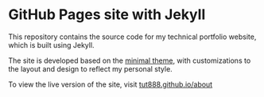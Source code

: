 # GitHub Pages site with Jekyll

This repository contains the source code for my technical portfolio website, which is built using Jekyll.

The site is developed based on the [minimal theme](https://github.com/pages-themes/minimal), with customizations to the layout and design to reflect my personal style.

To view the live version of the site, visit [tut888.github.io/about](https://tut888.github.io/about)